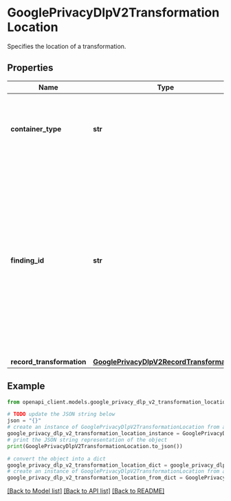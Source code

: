 # GooglePrivacyDlpV2TransformationLocation

Specifies the location of a transformation.

## Properties

Name | Type | Description | Notes
------------ | ------------- | ------------- | -------------
**container_type** | **str** | Information about the functionality of the container where this finding occurred, if available. | [optional] 
**finding_id** | **str** | For infotype transformations, link to the corresponding findings ID so that location information does not need to be duplicated. Each findings ID correlates to an entry in the findings output table, this table only gets created when users specify to save findings (add the save findings action to the request). | [optional] 
**record_transformation** | [**GooglePrivacyDlpV2RecordTransformation**](GooglePrivacyDlpV2RecordTransformation.md) |  | [optional] 

## Example

```python
from openapi_client.models.google_privacy_dlp_v2_transformation_location import GooglePrivacyDlpV2TransformationLocation

# TODO update the JSON string below
json = "{}"
# create an instance of GooglePrivacyDlpV2TransformationLocation from a JSON string
google_privacy_dlp_v2_transformation_location_instance = GooglePrivacyDlpV2TransformationLocation.from_json(json)
# print the JSON string representation of the object
print(GooglePrivacyDlpV2TransformationLocation.to_json())

# convert the object into a dict
google_privacy_dlp_v2_transformation_location_dict = google_privacy_dlp_v2_transformation_location_instance.to_dict()
# create an instance of GooglePrivacyDlpV2TransformationLocation from a dict
google_privacy_dlp_v2_transformation_location_from_dict = GooglePrivacyDlpV2TransformationLocation.from_dict(google_privacy_dlp_v2_transformation_location_dict)
```
[[Back to Model list]](../README.md#documentation-for-models) [[Back to API list]](../README.md#documentation-for-api-endpoints) [[Back to README]](../README.md)



